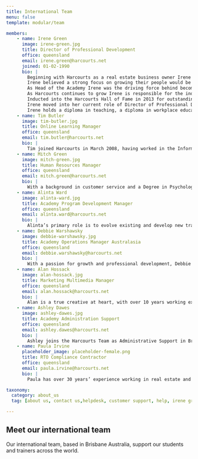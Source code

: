 ```yaml
---
title: International Team
menu: false
template: modular/team

members:
    - name: Irene Green
      image: irene-green.jpg
      title: Director of Professional Development
      office: queensland
      email: irene.green@harcourts.net
      joined: 01-02-1990
      bio: |
        Beginning with Harcourts as a real estate business owner Irene and husband Mike were the number 1 franchise for New Zealand. Moving to Australia in 1997 the duo began the global expansion of Harcourts and ultimately purchased the company with partner Paul Wright in 2000.
        Irene believed a strong focus on growing their people would be their point of difference and has been an integral part of Harcourts Academy for over 25 years introducing successful and diverse programmes in Harcourts training rooms across 10 countries as well as online. 
        As Head of the Academy Irene was the driving force behind becoming a Registered Training Organisation in Australia in 2004 and developing affiliations with industry training providers in New Zealand, South Africa and Indonesia.
        As Harcourts continues to grow Irene is responsible for the induction of new countries and works closely with the Harcourts Heads of Department and new corporate teams as well as travelling frequently to support our existing operations dotted around the globe.
        Inducted into the Harcourts Hall of Fame in 2013 for outstanding contribution Irene continues to champion international projects such as Harcourts Inspirational Women, Harcourts Future Leaders and our corporate One Team Leadership training programme.
        Irene moved into her current role of Director of Professional Development in August 2017.
        Irene holds a diploma in teaching, a diploma in workplace education and a diploma in business (real estate).
    - name: Tim Butler
      image: tim-butler.jpg
      title: Online Learning Manager
      office: queensland
      email: tim.butler@harcourts.net
      bio: |
        Tim joined Harcourts in March 2008, having worked in the Information Technology industry for over seven years as a Multimedia Developer then Interaction Designer. This has given Tim extensive experience in utilising technology to successfully deliver information and knowledge. Tim holds a Bachelor of Multimedia from Griffith University and strongly believes that technology is only useful if it makes people's lives better or easier. As the Academy's Online Learning Manager, Tim is responsible for the vison, design, development and maintenance of all Academy online systems.
    - name: Mitch Green
      image: mitch-green.jpg
      title: Human Resources Manager
      office: queensland
      email: mitch.green@harcourts.net
      bio: |
        With a background in customer service and a Degree in Psychology, Mitch takes responsibility for Harcourts Human Resources (HR) policies and tools for the team.  The currency and growth of our intellectual property within the Harcourts resource library is a key focus for Mitch; this includes the job descriptions, process and associated resources for every role within Team Harcourts from Sales through to Corporate.  Based in Brisbane, Mitch employs his advanced qualifications in Counselling to consult with our people then communicate and implement Harcourts HR systems and services to the wider Harcourts team. 
    - name: Alinta Ward
      image: alinta-ward.jpg
      title: Academy Program Development Manager
      office: queensland
      email: alinta.ward@harcourts.net
      bio: |
        Alinta’s primary role is to evolve existing and develop new training programmes and resources for the Academy.  Alinta has worked within many roles during her time with Harcourts from administration, property management, sales & marketing, enabling her to draw from her in-the-field knowledge and experiences when developing new resources. Alinta’s aim is to ensure all our Academy Manuals, Workbooks, PowerPoints, AV, Leader’s guides and Assessment tools are comprehensive, easy to use and are readily available to our trainers.
    - name: Debbie Warshawsky
      image: debbie-warshawsky.jpg
      title: Academy Operations Manager Australasia
      office: queensland
      email: debbie.warshawsky@harcourts.net
      bio: |
        With a passion for growth and professional development, Debbie is committed to producing real estate ‘stars’ in the field and corporate world. An award-winning Queensland Real Estate Consultant and a Qualified trainer, Debbie joined Harcourts in 2003 as the State Trainer for Queensland. With Certificate IV in Workplace Training and Assessment and her full licence, Debbie’s focus is working with Harcourts Academy Trainers for their induction, training and ongoing support. Covering Academy programme delivery and consistency, RTO compliance, Debbie is responsible for communication between regions and Academy team contribution.
    - name: Alan Hossack
      image: alan-hossack.jpg
      title: Marketing Multimedia Manager
      office: queensland
      email: alan.hossack@harcourts.net
      bio: |
        Alan is a true creative at heart, with over 10 years working experience across multiple industries in high paced environments. He is versatile, reliable and efficient with a strong eye for detail. Alan has a diversified skill-set encompassing Brand Management, Marketing, Design, Videography, Communications and Training. Alan works closely with Alinta to ensure that our training content both looks great and is engaging for our students.
    - name: Ashley Dawes
      image: ashley-dawes.jpg
      title: Academy Administration Support
      office: queensland
      email: ashley.dawes@harcourts.net
      bio: |
        Ashley joins the Harcourts Team as Administrative Support in Brisbane’s Head Office. Her primary focus will be around providing quality administrative support, coordinating Academy events and promoting excellent culture within the Academy Team. With a background in administration and customer service in finance and insurance industries, Ashley is passionate about the effects that positive team culture and good communication have on the workplace, and seeks to promote these in her everyday work.
    - name: Paula Irvine
      placeholder_image: placeholder-female.png
      title: RTO Compliance Contractor
      office: queensland
      email: paula.irvine@harcourts.net
      bio: |
        Paula has over 30 years’ experience working in real estate and education and training. She holds a Batchelor of Arts (Adult Education), Certificate IV TAE, and has held real estate licenses in Queensland, the ACT and New South Wales. During her time as the General Manager of Property at Kaplan Professional, she developed strategic partnerships with all facets of the real estate industry to deliver real estate training and CPD. She has consistently developed and implemented initiatives that significantly improved business performance in all her education management roles. Paula’s strong leadership skills, financial management and ability to drive change has built her reputation as a professional, go-to person for any real estate training. 

taxonomy:
  category: about_us
  tag: [about us, contact us,helpdesk, customer support, help, irene green, debbie ]

---
```

## Meet our international team

Our international team, based in Brisbane Australia, support our students and trainers across the world.
